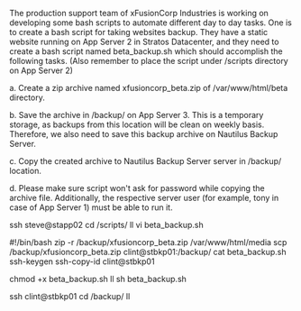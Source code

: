The production support team of xFusionCorp Industries is working on developing some bash scripts to automate different day to day tasks. One is to create a bash script for taking websites backup. They have a static website running on App Server 2 in Stratos Datacenter, and they need to create a bash script named beta_backup.sh which should accomplish the following tasks. (Also remember to place the script under /scripts directory on App Server 2)


a. Create a zip archive named xfusioncorp_beta.zip of /var/www/html/beta directory.

b. Save the archive in /backup/ on App Server 3. This is a temporary storage, as backups from this location will be clean on weekly basis. Therefore, we also need to save this backup archive on Nautilus Backup Server.

c. Copy the created archive to Nautilus Backup Server server in /backup/ location.

d. Please make sure script won't ask for password while copying the archive file. Additionally, the respective server user (for example, tony in case of App Server 1) must be able to run it.


ssh steve@stapp02
cd /scripts/
ll
vi beta_backup.sh

#!/bin/bash
zip -r /backup/xfusioncorp_beta.zip /var/www/html/media
scp /backup/xfusioncorp_beta.zip clint@stbkp01:/backup/
cat beta_backup.sh
ssh-keygen
ssh-copy-id clint@stbkp01

chmod +x beta_backup.sh
ll
sh beta_backup.sh

ssh clint@stbkp01
cd /backup/
ll
